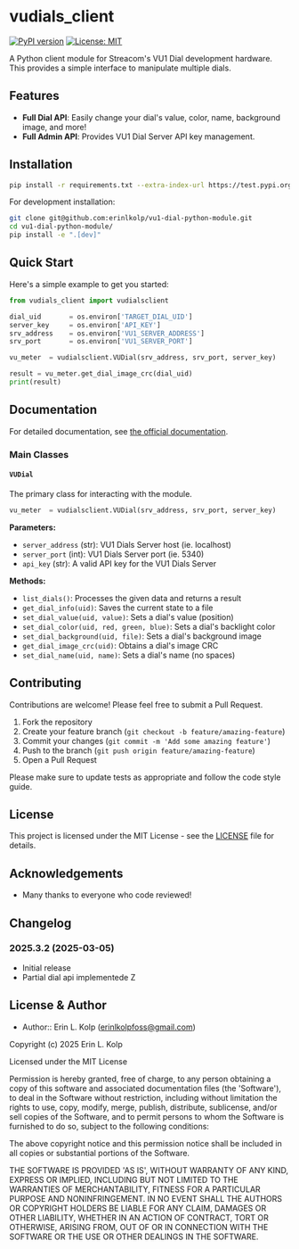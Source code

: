 # vudials_client

[![PyPI version](https://badge.fury.io/py/vudials-client.svg)](https://badge.fury.io/py/vudials-client)
[![License: MIT](https://img.shields.io/badge/License-MIT-yellow.svg)](https://opensource.org/licenses/MIT)

A Python client module for Streacom's VU1 Dial development hardware. This provides a simple interface to manipulate multiple dials.

## Features

- **Full Dial API**: Easily change your dial's value, color, name, background image, and more!
- **Full Admin API**: Provides VU1 Dial Server API key management.

## Installation

```bash
pip install -r requirements.txt --extra-index-url https://test.pypi.org/simple/
```

For development installation:

```bash
git clone git@github.com:erinlkolp/vu1-dial-python-module.git
cd vu1-dial-python-module/
pip install -e ".[dev]"
```

## Quick Start

Here's a simple example to get you started:

```python
from vudials_client import vudialsclient

dial_uid       = os.environ['TARGET_DIAL_UID']
server_key     = os.environ['API_KEY']
srv_address    = os.environ['VU1_SERVER_ADDRESS']
srv_port       = os.environ['VU1_SERVER_PORT']

vu_meter  = vudialsclient.VUDial(srv_address, srv_port, server_key)

result = vu_meter.get_dial_image_crc(dial_uid)
print(result)
```

## Documentation

For detailed documentation, see [the official documentation](https://github.com/erinlkolp/vu1-dial-python-module/blob/main/docs/api.md).

### Main Classes

#### `VUDial`

The primary class for interacting with the module.

```python
vu_meter  = vudialsclient.VUDial(srv_address, srv_port, server_key)
```

**Parameters:**
- `server_address` (str): VU1 Dials Server host (ie. localhost)
- `server_port` (int): VU1 Dials Server port (ie. 5340)
- `api_key` (str): A valid API key for the VU1 Dials Server

**Methods:**
- `list_dials()`: Processes the given data and returns a result
- `get_dial_info(uid)`: Saves the current state to a file
- `set_dial_value(uid, value)`: Sets a dial's value (position)
- `set_dial_color(uid, red, green, blue)`: Sets a dial's backlight color
- `set_dial_background(uid, file)`: Sets a dial's background image
- `get_dial_image_crc(uid)`: Obtains a dial's image CRC
- `set_dial_name(uid, name)`: Sets a dial's name (no spaces)

## Contributing

Contributions are welcome! Please feel free to submit a Pull Request.

1. Fork the repository
2. Create your feature branch (`git checkout -b feature/amazing-feature`)
3. Commit your changes (`git commit -m 'Add some amazing feature'`)
4. Push to the branch (`git push origin feature/amazing-feature`)
5. Open a Pull Request

Please make sure to update tests as appropriate and follow the code style guide.

## License

This project is licensed under the MIT License - see the [LICENSE](LICENSE) file for details.

## Acknowledgements

- Many thanks to everyone who code reviewed!

## Changelog

### 2025.3.2 (2025-03-05)
- Initial release
- Partial dial api implementede Z

## License & Author

- Author:: Erin L. Kolp (<erinlkolpfoss@gmail.com>)

Copyright (c) 2025 Erin L. Kolp 

Licensed under the MIT License

Permission is hereby granted, free of charge, to any person obtaining a copy of this software and associated documentation files (the 'Software'), to deal in the Software without restriction, including without limitation the rights to use, copy, modify, merge, publish, distribute, sublicense, and/or sell copies of the Software, and to
permit persons to whom the Software is furnished to do so, subject to the following conditions:

The above copyright notice and this permission notice shall be included in all copies or substantial portions of the Software.

THE SOFTWARE IS PROVIDED 'AS IS', WITHOUT WARRANTY OF ANY KIND, EXPRESS OR IMPLIED, INCLUDING BUT NOT LIMITED TO THE WARRANTIES OF MERCHANTABILITY, FITNESS FOR A PARTICULAR PURPOSE AND NONINFRINGEMENT.  IN NO EVENT SHALL THE AUTHORS OR COPYRIGHT HOLDERS BE LIABLE FOR ANY CLAIM, DAMAGES OR OTHER LIABILITY, WHETHER IN AN ACTION OF CONTRACT, TORT OR OTHERWISE, ARISING FROM, OUT OF OR IN CONNECTION WITH THE SOFTWARE OR THE USE OR OTHER DEALINGS IN THE SOFTWARE.